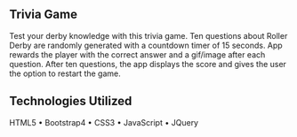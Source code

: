 ## Trivia Game
Test your derby knowledge with this trivia game. Ten questions about Roller Derby are randomly generated with a countdown timer of 15 seconds. App rewards the player with the correct answer and a gif/image after each question. After ten questions, the app displays the score and gives the user the option to restart the game.

## Technologies Utilized
HTML5 • Bootstrap4 • CSS3 • JavaScript • JQuery

